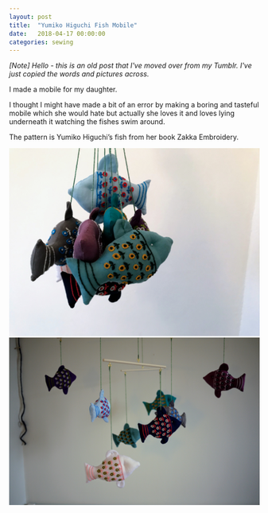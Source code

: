```yaml
---
layout: post
title:  "Yumiko Higuchi Fish Mobile"
date:   2018-04-17 00:00:00
categories: sewing
---
```


_[Note] Hello - this is an old post that I've moved over from my Tumblr. I've just copied the words and pictures across._

I made a mobile for my daughter.

I thought I might have made a bit of an error by making a boring and tasteful mobile which she would hate but actually she loves it and loves lying underneath it watching the fishes swim around.

The pattern is Yumiko Higuchi’s fish from her book Zakka Embroidery.

![Yumiko Higuchi fish mobile](/assets/img/sewing/fish-mobile.1.jpg)
![Yumiko Higuchi fish mobile](/assets/img/sewing/fish-mobile.2.jpg)

